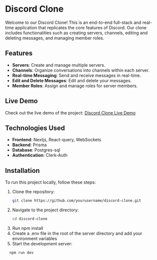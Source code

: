 # Discord Clone

Welcome to our Discord Clone! This is an end-to-end full-stack and real-time application that replicates the core features of Discord. Our clone includes functionalities such as creating servers, channels, editing and deleting messages, and managing member roles.

## Features

- **Servers**: Create and manage multiple servers.
- **Channels**: Organize conversations into channels within each server.
- **Real-time Messaging**: Send and receive messages in real-time.
- **Edit and Delete Messages**: Edit and delete your messages.
- **Member Roles**: Assign and manage roles for server members.

## Live Demo

Check out the live demo of the project: [Discord Clone Live Demo](https://discord-qe77.onrender.com)

## Technologies Used

- **Frontend**: Nextjs, React-query, WebSockets
- **Backend**: Prisma
- **Database**: Postgres-sql
- **Authentication**: Clerk-Auth

## Installation

To run this project locally, follow these steps:

1. Clone the repository:
   ```bash
   git clone https://github.com/yourusername/discord-clone.git
2. Navigate to the project directory:
   ```bash
   cd discord-clone
3. Run npm install
4. Create a .env file in the root of the server directory and add your environment variables
5. Start the development server:
 ```bash
   npm run dev

